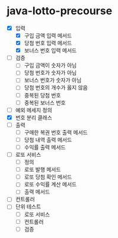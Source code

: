 # java-lotto-precourse

- [x] 입력
    - [x] 구입 금액 입력 메서드
    - [x] 당첨 번호 입력 메서드
    - [x] 보너스 번호 입력 메서드
- [ ] 검증
    - [ ] 구입 금액이 숫자가 아님
    - [ ] 당첨 번호가 숫자가 아님
    - [ ] 보너스 번호가 숫자가 아님
    - [ ] 당첨 번호의 개수가 옳지 않음
    - [ ] 중복된 당첨 번호
    - [ ] 중복된 보너스 번호
- [ ] 예외 메세지 정의
- [x] 번호 분리 클래스
- [ ] 출력
    - [ ] 구매한 복권 번호 출력 메서드
    - [ ] 당첨 내역 출력 메서드
    - [ ] 수익률 출력 메서드
- [ ] 로또 서비스
    - [ ] 정의
    - [ ] 로또 발행 메서드
    - [ ] 로또 당첨 확인 메서드
    - [ ] 로또 수익률 계산 메서드
    - [ ] 출력 메서드
- [ ] 컨트롤러
- [ ] 단위 테스트
    - [ ] 로또 서비스
    - [ ] 컨트롤러
    - [ ] 검증